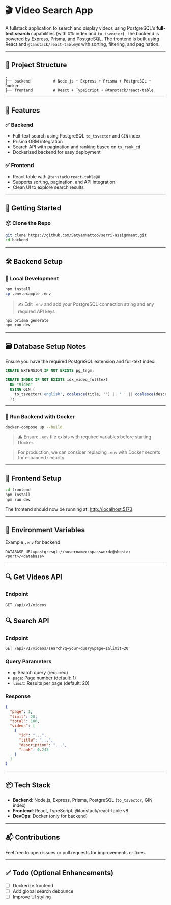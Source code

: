 # 🎬 Video Search App

A fullstack application to search and display videos using PostgreSQL's **full-text search** capabilities (with `GIN` index and `to_tsvector`). The backend is powered by Express, Prisma, and PostgreSQL. The frontend is built using React and `@tanstack/react-table@8` with sorting, filtering, and pagination.

---

## 📁 Project Structure

```
.
├── backend          # Node.js + Express + Prisma + PostgreSQL + Docker
├── frontend         # React + TypeScript + @tanstack/react-table
```

---

## 🚀 Features

### ✅ Backend
- Full-text search using PostgreSQL `to_tsvector` and `GIN` index
- Prisma ORM integration
- Search API with pagination and ranking based on `ts_rank_cd`
- Dockerized backend for easy deployment

### ✅ Frontend
- React table with `@tanstack/react-table@8`
- Supports sorting, pagination, and API integration
- Clean UI to explore search results

---

## 🧪 Getting Started

### 📦 Clone the Repo

```bash
git clone https://github.com/SatyamMattoo/serri-assignment.git
cd backend
```

---

## 🛠️ Backend Setup

### 🔧 Local Development

```bash
npm install
cp .env.example .env
```

> ✍️ Edit `.env` and add your PostgreSQL connection string and any required API keys

```bash
npx prisma generate
npm run dev
```

---

## 🗃️ Database Setup Notes

Ensure you have the required PostgreSQL extension and full-text index:

```sql
CREATE EXTENSION IF NOT EXISTS pg_trgm;

CREATE INDEX IF NOT EXISTS idx_video_fulltext
  ON "Video"
  USING GIN (
    to_tsvector('english', coalesce(title, '') || ' ' || coalesce(description, ''))
  );
```

---

### 🐳 Run Backend with Docker

```bash
docker-compose up --build
```

> ⚠️ Ensure `.env` file exists with required variables before starting Docker.

> For production, we can consider replacing `.env` with Docker secrets for enhanced security.

---

## 🎨 Frontend Setup

```bash
cd frontend
npm install
npm run dev
```

The frontend should now be running at: [http://localhost:5173](http://localhost:5173)

---

## 🔑 Environment Variables

Example `.env` for backend:

```env
DATABASE_URL=postgresql://<username>:<password>@<host>:<port>/<database>
```

---

## 🔍 Get Videos API

### Endpoint

```http
GET /api/v1/videos
```

## 🔍 Search API

### Endpoint

```http
GET /api/v1/videos/search?q=your+query&page=1&limit=20
```

### Query Parameters

- `q`: Search query (required)
- `page`: Page number (default: 1)
- `limit`: Results per page (default: 20)

### Response

```json
{
  "page": 1,
  "limit": 20,
  "total": 100,
  "videos": [
    {
      "id": "...",
      "title": "...",
      "description": "...",
      "rank": 0.245
    }
  ]
}
```

---

## 📦 Tech Stack

- **Backend**: Node.js, Express, Prisma, PostgreSQL (`to_tsvector`, GIN index)
- **Frontend**: React, TypeScript, @tanstack/react-table v8
- **DevOps**: Docker (only for backend)

---

## 📬 Contributions

Feel free to open issues or pull requests for improvements or fixes.

---

## ✅ Todo (Optional Enhancements)

- [ ] Dockerize frontend
- [ ] Add global search debounce
- [ ] Improve UI styling